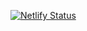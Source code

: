[![Netlify Status](https://api.netlify.com/api/v1/badges/1f66429f-4cc7-4ea5-8714-c8f93e99a3e4/deploy-status)](https://app.netlify.com/sites/pubtest/deploys)
